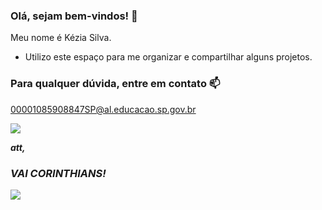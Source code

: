 ### Olá, sejam bem-vindos! 🤍

Meu nome é Kézia Silva.

- Utilizo este espaço para me organizar e compartilhar alguns projetos.

### Para qualquer dúvida, entre em contato 📫

00001085908847SP@al.educacao.sp.gov.br

![](https://media.tenor.com/hxGgfgupNbAAAAAi/pingu-peek.gif)

***att,***




### ***VAI CORINTHIANS!***

![](https://media.tenor.com/C7Rl0E5tlFwAAAAM/passinho-caetano.gif)
